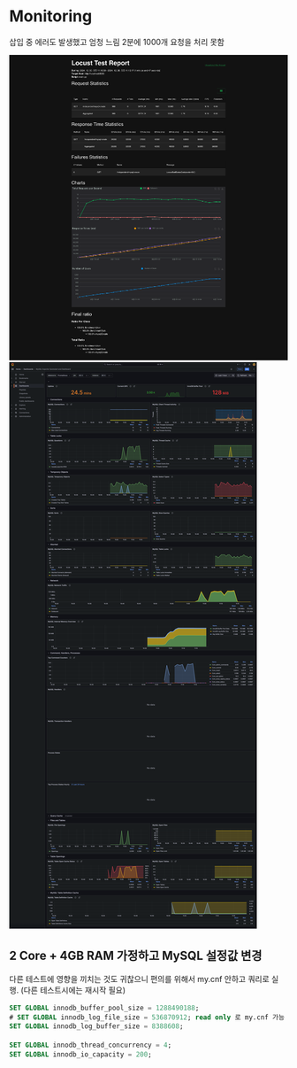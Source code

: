 # Monitoring

삽입 중 에러도 발생했고 엄청 느림 2분에 1000개 요청을 처리 못함

![](images/.README_images/a791f911.png)
![](images/.Monitoring_images/716c933e.png)

## 2 Core + 4GB RAM 가정하고 MySQL 설정값 변경

다른 테스트에 영향을 끼치는 것도 귀찮으니 편의를 위해서 my.cnf 안하고 쿼리로 실행.
(다른 테스트시에는 재시작 필요)

```sql
SET GLOBAL innodb_buffer_pool_size = 1288490188;
# SET GLOBAL innodb_log_file_size = 536870912; read only 로 my.cnf 가능
SET GLOBAL innodb_log_buffer_size = 8388608;

SET GLOBAL innodb_thread_concurrency = 4;
SET GLOBAL innodb_io_capacity = 200;
```